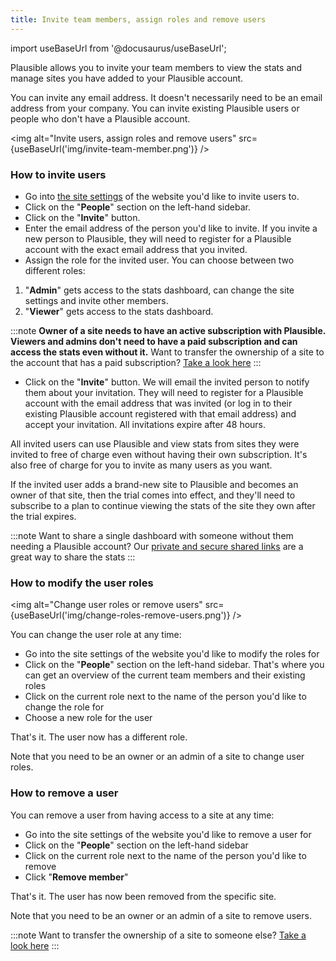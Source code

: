 ```yaml
---
title: Invite team members, assign roles and remove users
---
```


import useBaseUrl from '@docusaurus/useBaseUrl';

Plausible allows you to invite your team members to view the stats and manage sites you have added to your Plausible account.

You can invite any email address. It doesn't necessarily need to be an email address from your company. You can invite existing Plausible users or people who don't have a Plausible account. 

<img alt="Invite users, assign roles and remove users" src={useBaseUrl('img/invite-team-member.png')} />

### How to invite users

* Go into [the site settings](website-settings.md) of the website you'd like to invite users to.
* Click on the "**People**" section on the left-hand sidebar.
* Click on the "**Invite**" button.
* Enter the email address of the person you'd like to invite. If you invite a new person to Plausible, they will need to register for a Plausible account with the exact email address that you invited.
* Assign the role for the invited user. You can choose between two different roles:

1. "**Admin**" gets access to the stats dashboard, can change the site settings and invite other members.
2. "**Viewer**" gets access to the stats dashboard.

:::note
**Owner of a site needs to have an active subscription with Plausible. Viewers and admins don't need to have a paid subscription and can access the stats even without it.** Want to transfer the ownership of a site to the account that has a paid subscription? [Take a look here](transfer-ownership.md)
:::

* Click on the "**Invite**" button. We will email the invited person to notify them about your invitation. They will need to register for a Plausible account with the email address that was invited (or log in to their existing Plausible account registered with that email address) and accept your invitation. All invitations expire after 48 hours.

All invited users can use Plausible and view stats from sites they were invited to free of charge even without having their own subscription. It's also free of charge for you to invite as many users as you want.

If the invited user adds a brand-new site to Plausible and becomes an owner of that site, then the trial comes into effect, and they'll need to subscribe to a plan to continue viewing the stats of the site they own after the trial expires.

:::note
Want to share a single dashboard with someone without them needing a Plausible account? Our [private and secure shared links](shared-links.md) are a great way to share the stats
:::

### How to modify the user roles

<img alt="Change user roles or remove users" src={useBaseUrl('img/change-roles-remove-users.png')} />

You can change the user role at any time:

* Go into the site settings of the website you'd like to modify the roles for
* Click on the "**People**" section on the left-hand sidebar. That's where you can get an overview of the current team members and their existing roles
* Click on the current role next to the name of the person you'd like to change the role for
* Choose a new role for the user

That's it. The user now has a different role.

Note that you need to be an owner or an admin of a site to change user roles.

### How to remove a user

You can remove a user from having access to a site at any time:

* Go into the site settings of the website you'd like to remove a user for
* Click on the "**People**" section on the left-hand sidebar
* Click on the current role next to the name of the person you'd like to remove
* Click "**Remove member**" 

That's it. The user has now been removed from the specific site.

Note that you need to be an owner or an admin of a site to remove users. 

:::note
Want to transfer the ownership of a site to someone else? [Take a look here](transfer-ownership.md)
:::
